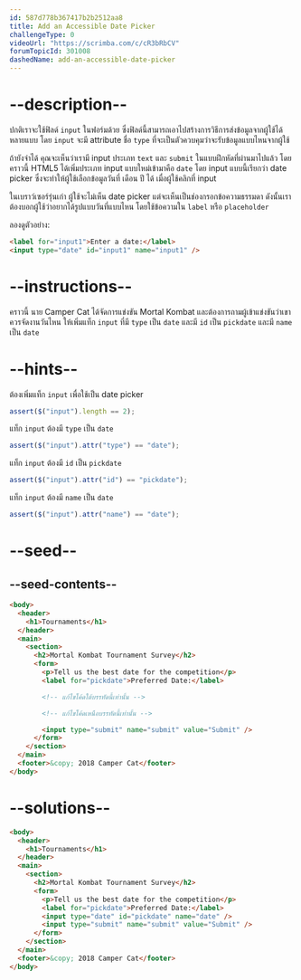 ```yaml
---
id: 587d778b367417b2b2512aa8
title: Add an Accessible Date Picker
challengeType: 0
videoUrl: "https://scrimba.com/c/cR3bRbCV"
forumTopicId: 301008
dashedName: add-an-accessible-date-picker
---
```


# --description--

ปกติเราจะใช้ฟิลด์ `input` ในฟอร์มด้วย ซึ่งฟิลด์นี้สามารถเอาไปสร้างการวิธีการส่งข้อมูลจากผู้ใช้ได้หลายแบบ
โดย `input` จะมี attribute ชื่อ `type` ที่จะเป็นตัวควบคุมว่าจะรับข้อมูลแบบไหนจากผู้ใช้

ถ้ายังจำได้ คุณจะเห็นว่าเรามี input ประเภท `text` และ `submit` ในแบบฝึกหัดที่ผ่านมาไปแล้ว
โดยคราวนี้ HTML5 ได้เพิ่มประเภท input แบบใหม่เข้ามาคือ `date`
โดย input แบบนี้เรียกว่า date picker ซึ่งจะทำให้ผู้ใช้เลือกข้อมูลวันที่ เดือน ปี ได้ เมื่อผู้ใช้คลิกที่ input

ในเบราว์เซอร์รุ่นเก่า ผู้ใช้จะไม่เห็น date picker แต่จะเห็นเป็นช่องกรอกข้อความธรรมดา ดังนั้นเราต้องบอกผู้ใช้ว่าอยากได้รูปแบบวันที่แบบไหน โดยใช้ข้อความใน `label` หรือ `placeholder`

ลองดูตัวอย่าง:

```html
<label for="input1">Enter a date:</label>
<input type="date" id="input1" name="input1" />
```

# --instructions--

คราวนี้ นาย Camper Cat ได้จัดการแข่งขัน Mortal Kombat และต้องการถามผู้เข้าแข่งขันว่าเขาควรจัดงานวันไหน
ให้เพิ่มแท็ก `input` ที่มี `type` เป็น `date` และมี `id` เป็น `pickdate` และมี `name` เป็น `date`

# --hints--

ต้องเพิ่มแท็ก `input` เพื่อใช้เป็น date picker

```js
assert($("input").length == 2);
```

แท็ก `input` ต้องมี `type` เป็น `date`

```js
assert($("input").attr("type") == "date");
```

แท็ก `input` ต้องมี `id` เป็น `pickdate`

```js
assert($("input").attr("id") == "pickdate");
```

แท็ก `input` ต้องมี `name` เป็น `date`

```js
assert($("input").attr("name") == "date");
```

# --seed--

## --seed-contents--

```html
<body>
  <header>
    <h1>Tournaments</h1>
  </header>
  <main>
    <section>
      <h2>Mortal Kombat Tournament Survey</h2>
      <form>
        <p>Tell us the best date for the competition</p>
        <label for="pickdate">Preferred Date:</label>

        <!-- แก้ไขโค้ดใต้บรรทัดนี้เท่านั้น -->

        <!-- แก้ไขโค้ดเหนือบรรทัดนี้เท่านั้น -->

        <input type="submit" name="submit" value="Submit" />
      </form>
    </section>
  </main>
  <footer>&copy; 2018 Camper Cat</footer>
</body>
```

# --solutions--

```html
<body>
  <header>
    <h1>Tournaments</h1>
  </header>
  <main>
    <section>
      <h2>Mortal Kombat Tournament Survey</h2>
      <form>
        <p>Tell us the best date for the competition</p>
        <label for="pickdate">Preferred Date:</label>
        <input type="date" id="pickdate" name="date" />
        <input type="submit" name="submit" value="Submit" />
      </form>
    </section>
  </main>
  <footer>&copy; 2018 Camper Cat</footer>
</body>
```
